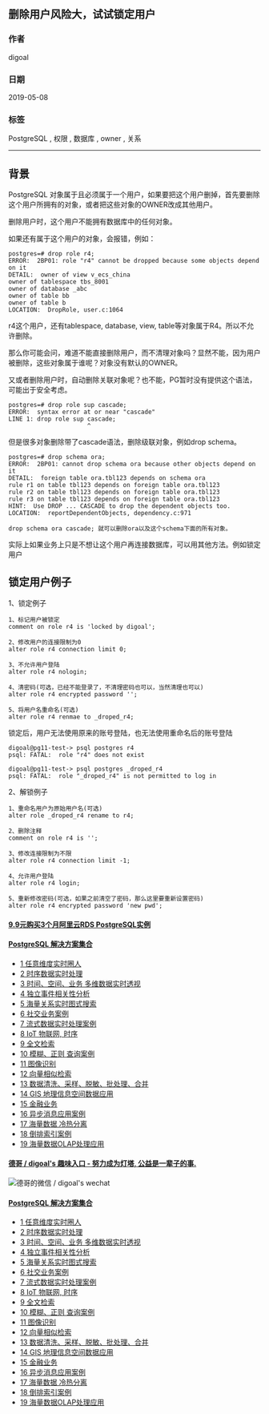 ## 删除用户风险大，试试锁定用户  
                                                                                                                                            
### 作者                                                                                                                                            
digoal                                                                                                                                            
                                                                                                                                            
### 日期                                                                                                                                            
2019-05-08                                                                                                                                            
                                                                                                                                            
### 标签                                                                                                                                            
PostgreSQL , 权限 , 数据库 , owner , 关系     
                                                           
----                                                                                                                                      
                                                                                                                                        
## 背景      
PostgreSQL 对象属于且必须属于一个用户，如果要把这个用户删掉，首先要删除这个用户所拥有的对象，或者把这些对象的OWNER改成其他用户。  
  
删除用户时，这个用户不能拥有数据库中的任何对象。  
  
如果还有属于这个用户的对象，会报错，例如：  
  
```  
postgres=# drop role r4;  
ERROR:  2BP01: role "r4" cannot be dropped because some objects depend on it  
DETAIL:  owner of view v_ecs_china  
owner of tablespace tbs_8001  
owner of database _abc  
owner of table bb  
owner of table b  
LOCATION:  DropRole, user.c:1064  
```  
  
r4这个用户，还有tablespace, database, view, table等对象属于R4。所以不允许删除。  
  
那么你可能会问，难道不能直接删除用户，而不清理对象吗？显然不能，因为用户被删除，这些对象属于谁呢？对象没有默认的OWNER。  
  
又或者删除用户时，自动删除关联对象呢？也不能，PG暂时没有提供这个语法，可能出于安全考虑。  
  
```  
postgres=# drop role sup cascade;  
ERROR:  syntax error at or near "cascade"  
LINE 1: drop role sup cascade;  
                      ^  
```  
  
但是很多对象删除带了cascade语法，删除级联对象，例如drop schema。  
  
```  
postgres=# drop schema ora;  
ERROR:  2BP01: cannot drop schema ora because other objects depend on it  
DETAIL:  foreign table ora.tbl123 depends on schema ora  
rule r1 on table tbl123 depends on foreign table ora.tbl123  
rule r2 on table tbl123 depends on foreign table ora.tbl123  
rule r3 on table tbl123 depends on foreign table ora.tbl123  
HINT:  Use DROP ... CASCADE to drop the dependent objects too.  
LOCATION:  reportDependentObjects, dependency.c:971  
  
drop schema ora cascade; 就可以删除ora以及这个schema下面的所有对象。  
```  
  
实际上如果业务上只是不想让这个用户再连接数据库，可以用其他方法。例如锁定用户  
  
## 锁定用户例子  
1、锁定例子  
  
```  
1、标记用户被锁定  
comment on role r4 is 'locked by digoal';  
  
2、修改用户的连接限制为0  
alter role r4 connection limit 0;  
  
3、不允许用户登陆  
alter role r4 nologin;  
  
4、清密码(可选，已经不能登录了，不清理密码也可以，当然清理也可以)  
alter role r4 encrypted password '';  
  
5、将用户名重命名(可选)  
alter role r4 renmae to _droped_r4;  
```  
  
锁定后，用户无法使用原来的账号登陆，也无法使用重命名后的账号登陆  
  
```  
digoal@pg11-test-> psql postgres r4  
psql: FATAL:  role "r4" does not exist  
  
digoal@pg11-test-> psql postgres _droped_r4  
psql: FATAL:  role "_droped_r4" is not permitted to log in  
```  
  
2、解锁例子  
  
```  
1、重命名用户为原始用户名(可选)  
alter role _droped_r4 rename to r4;  
  
2、删除注释  
comment on role r4 is '';  
  
3、修改连接限制为不限  
alter role r4 connection limit -1;  
  
4、允许用户登陆  
alter role r4 login;  
  
5、重新修改密码(可选，如果之前清空了密码，那么这里要重新设置密码)  
alter role r4 encrypted password 'new pwd';  
```  
    
  
  
  
  
  
  
  
  
  
  
  
  
  
  
  
  
  
  
  
  
  
  
  
  
  
  
  
  
  
  
  
  
  
  
  
  
  
  
  
  
  
#### [9.9元购买3个月阿里云RDS PostgreSQL实例](https://www.aliyun.com/database/postgresqlactivity "57258f76c37864c6e6d23383d05714ea")
  
  
#### [PostgreSQL 解决方案集合](https://yq.aliyun.com/topic/118 "40cff096e9ed7122c512b35d8561d9c8")
- [1 任意维度实时圈人](https://yq.aliyun.com/topic/118 "40cff096e9ed7122c512b35d8561d9c8")
- [2 时序数据实时处理](https://yq.aliyun.com/topic/118 "40cff096e9ed7122c512b35d8561d9c8")
- [3 时间、空间、业务 多维数据实时透视](https://yq.aliyun.com/topic/118 "40cff096e9ed7122c512b35d8561d9c8")
- [4 独立事件相关性分析](https://yq.aliyun.com/topic/118 "40cff096e9ed7122c512b35d8561d9c8")
- [5 海量关系实时图式搜索](https://yq.aliyun.com/topic/118 "40cff096e9ed7122c512b35d8561d9c8")
- [6 社交业务案例](https://yq.aliyun.com/topic/118 "40cff096e9ed7122c512b35d8561d9c8")
- [7 流式数据实时处理案例](https://yq.aliyun.com/topic/118 "40cff096e9ed7122c512b35d8561d9c8")
- [8 IoT 物联网, 时序](https://yq.aliyun.com/topic/118 "40cff096e9ed7122c512b35d8561d9c8")
- [9 全文检索](https://yq.aliyun.com/topic/118 "40cff096e9ed7122c512b35d8561d9c8")
- [10 模糊、正则 查询案例](https://yq.aliyun.com/topic/118 "40cff096e9ed7122c512b35d8561d9c8")
- [11 图像识别](https://yq.aliyun.com/topic/118 "40cff096e9ed7122c512b35d8561d9c8")
- [12 向量相似检索](https://yq.aliyun.com/topic/118 "40cff096e9ed7122c512b35d8561d9c8")
- [13 数据清洗、采样、脱敏、批处理、合并](https://yq.aliyun.com/topic/118 "40cff096e9ed7122c512b35d8561d9c8")
- [14 GIS 地理信息空间数据应用](https://yq.aliyun.com/topic/118 "40cff096e9ed7122c512b35d8561d9c8")
- [15 金融业务](https://yq.aliyun.com/topic/118 "40cff096e9ed7122c512b35d8561d9c8")
- [16 异步消息应用案例](https://yq.aliyun.com/topic/118 "40cff096e9ed7122c512b35d8561d9c8")
- [17 海量数据 冷热分离](https://yq.aliyun.com/topic/118 "40cff096e9ed7122c512b35d8561d9c8")
- [18 倒排索引案例](https://yq.aliyun.com/topic/118 "40cff096e9ed7122c512b35d8561d9c8")
- [19 海量数据OLAP处理应用](https://yq.aliyun.com/topic/118 "40cff096e9ed7122c512b35d8561d9c8")
  
  
#### [德哥 / digoal's 趣味入口 - 努力成为灯塔, 公益是一辈子的事.](https://github.com/digoal/blog/blob/master/README.md "22709685feb7cab07d30f30387f0a9ae")
  
  
![德哥的微信 / digoal's wechat](../pic/digoal_weixin.jpg "f7ad92eeba24523fd47a6e1a0e691b59")
  
  
#### [PostgreSQL 解决方案集合](https://yq.aliyun.com/topic/118 "40cff096e9ed7122c512b35d8561d9c8")
- [1 任意维度实时圈人](https://yq.aliyun.com/topic/118 "40cff096e9ed7122c512b35d8561d9c8")
- [2 时序数据实时处理](https://yq.aliyun.com/topic/118 "40cff096e9ed7122c512b35d8561d9c8")
- [3 时间、空间、业务 多维数据实时透视](https://yq.aliyun.com/topic/118 "40cff096e9ed7122c512b35d8561d9c8")
- [4 独立事件相关性分析](https://yq.aliyun.com/topic/118 "40cff096e9ed7122c512b35d8561d9c8")
- [5 海量关系实时图式搜索](https://yq.aliyun.com/topic/118 "40cff096e9ed7122c512b35d8561d9c8")
- [6 社交业务案例](https://yq.aliyun.com/topic/118 "40cff096e9ed7122c512b35d8561d9c8")
- [7 流式数据实时处理案例](https://yq.aliyun.com/topic/118 "40cff096e9ed7122c512b35d8561d9c8")
- [8 IoT 物联网, 时序](https://yq.aliyun.com/topic/118 "40cff096e9ed7122c512b35d8561d9c8")
- [9 全文检索](https://yq.aliyun.com/topic/118 "40cff096e9ed7122c512b35d8561d9c8")
- [10 模糊、正则 查询案例](https://yq.aliyun.com/topic/118 "40cff096e9ed7122c512b35d8561d9c8")
- [11 图像识别](https://yq.aliyun.com/topic/118 "40cff096e9ed7122c512b35d8561d9c8")
- [12 向量相似检索](https://yq.aliyun.com/topic/118 "40cff096e9ed7122c512b35d8561d9c8")
- [13 数据清洗、采样、脱敏、批处理、合并](https://yq.aliyun.com/topic/118 "40cff096e9ed7122c512b35d8561d9c8")
- [14 GIS 地理信息空间数据应用](https://yq.aliyun.com/topic/118 "40cff096e9ed7122c512b35d8561d9c8")
- [15 金融业务](https://yq.aliyun.com/topic/118 "40cff096e9ed7122c512b35d8561d9c8")
- [16 异步消息应用案例](https://yq.aliyun.com/topic/118 "40cff096e9ed7122c512b35d8561d9c8")
- [17 海量数据 冷热分离](https://yq.aliyun.com/topic/118 "40cff096e9ed7122c512b35d8561d9c8")
- [18 倒排索引案例](https://yq.aliyun.com/topic/118 "40cff096e9ed7122c512b35d8561d9c8")
- [19 海量数据OLAP处理应用](https://yq.aliyun.com/topic/118 "40cff096e9ed7122c512b35d8561d9c8")
  
